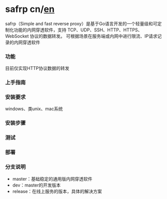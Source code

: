 # safrp cn/[en](#)
safrp（Simple and fast reverse proxy）是基于Go语言开发的一个轻量级和可定制化功能的内网穿透软件，支持 TCP、UDP、SSH、HTTP、HTTPS、WebSocket 协议的数据转发。
可根据场景在服务端或内网中进行限流、IP请求记录的内网穿透软件
### 功能
目前仅实现HTTP协议数据的转发
### 上手指南
### 安装要求
windows、类unix、mac系统
### 安装步骤
### 测试
### 部署
### 分支说明
* master：基础稳定的通用版内网穿透软件
* dev：master的开发版本
* release：在线上服务的版本，具体的解决方案
